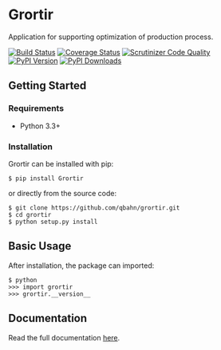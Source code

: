 # Grortir

Application for supporting optimization of production process.

[![Build Status](http://img.shields.io/travis/qbahn/grortir/master.svg)](https://travis-ci.org/qbahn/grortir)
[![Coverage Status](http://img.shields.io/coveralls/qbahn/grortir/master.svg)](https://coveralls.io/r/qbahn/grortir)
[![Scrutinizer Code Quality](http://img.shields.io/scrutinizer/g/qbahn/grortir.svg)](https://scrutinizer-ci.com/g/qbahn/grortir/?branch=master)
[![PyPI Version](http://img.shields.io/pypi/v/Grortir.svg)](https://pypi.python.org/pypi/Grortir)
[![PyPI Downloads](http://img.shields.io/pypi/dm/Grortir.svg)](https://pypi.python.org/pypi/Grortir)

## Getting Started

### Requirements

* Python 3.3+

### Installation

Grortir can be installed with pip:

```
$ pip install Grortir
```

or directly from the source code:

```
$ git clone https://github.com/qbahn/grortir.git
$ cd grortir
$ python setup.py install
```

## Basic Usage

After installation, the package can imported:

```
$ python
>>> import grortir
>>> grortir.__version__
```

## Documentation

Read the full documentation [here](http://qbahn.github.io/grortir).

